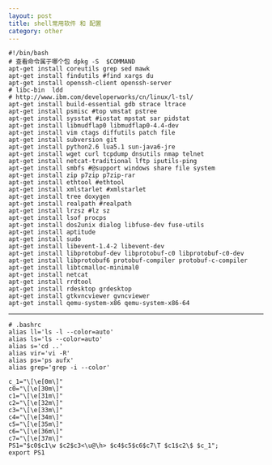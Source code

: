 ```yaml
---
layout: post
title: shell常用软件 和 配置
category: other
---
```

	
	#!/bin/bash
	# 查看命令属于哪个包 dpkg -S  $COMMAND
	apt-get install coreutils grep sed mawk
	apt-get install findutils #find xargs du
	apt-get install openssh-client openssh-server
	# libc-bin  ldd
	# http://www.ibm.com/developerworks/cn/linux/l-tsl/
	apt-get install build-essential gdb strace ltrace 
	apt-get install psmisc #top vmstat pstree
	apt-get install sysstat #iostat mpstat sar pidstat
	apt-get install libmudflap0 libmudflap0-4.4-dev
	apt-get install vim ctags diffutils patch file
	apt-get install subversion git
	apt-get install python2.6 lua5.1 sun-java6-jre
	apt-get install wget curl tcpdump dnsutils nmap telnet
	apt-get install netcat-traditional lftp iputils-ping
	apt-get install smbfs #@support windows share file system
	apt-get install zip p7zip p7zip-rar
	apt-get install ethtool #ethtool
	apt-get install xmlstarlet #xmlstarlet
	apt-get install tree doxygen
	apt-get install realpath #realpath
	apt-get install lrzsz #lz sz
	apt-get install lsof procps
	apt-get install dos2unix dialog libfuse-dev fuse-utils
	apt-get install aptitude
	apt-get install sudo
	apt-get install libevent-1.4-2 libevent-dev
	apt-get install libprotobuf-dev libprotobuf-c0 libprotobuf-c0-dev 
	apt-get install libprotobuf6 protobuf-compiler protobuf-c-compiler
	apt-get install libtcmalloc-minimal0
	apt-get install netcat
	apt-get install rrdtool
	apt-get install rdesktop grdesktop
	apt-get install gtkvncviewer gvncviewer
	apt-get install qemu-system-x86 qemu-system-x86-64
	
---
	
	# .bashrc
	alias ll='ls -l --color=auto'
	alias ls='ls --color=auto'
	alias s='cd ..'
	alias vir='vi -R'
	alias ps='ps aufx'
	alias grep='grep -i --color'

	c_1="\[\e[0m\]"
	c0="\[\e[30m\]"
	c1="\[\e[31m\]"
	c2="\[\e[32m\]"
	c3="\[\e[33m\]"
	c4="\[\e[34m\]"
	c5="\[\e[35m\]"
	c6="\[\e[36m\]"
	c7="\[\e[37m\]"
	PS1="$c0$c1\w $c2$c3<\u@\h> $c4$c5$c6$c7\T $c1$c2\$ $c_1";
	export PS1
